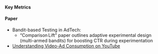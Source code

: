 #### Key Metrics


#### Paper

* Bandit-based Testing in AdTech:
    * “Comparison Lift” paper outlines adaptive experimental design (multi-armed bandits) for boosting CTR during experimentation
* [Understanding Video-Ad Consumption on YouTube](https://arxiv.org/pdf/1604.07890)